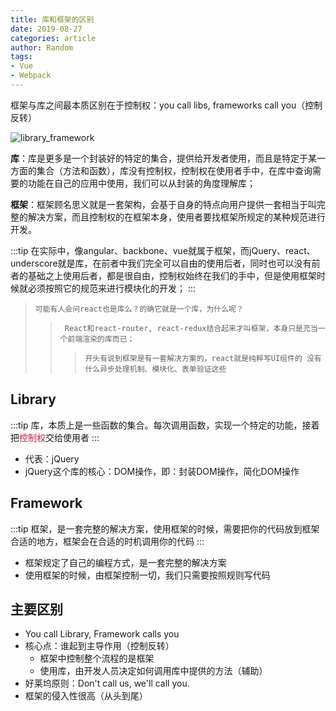 ```yaml
---
title: 库和框架的区别
date: 2019-08-27
categories: article
author: Random
tags:
- Vue
- Webpack
---
```


框架与库之间最本质区别在于控制权：you call libs, frameworks call you（控制反转）

![library_framework](https://kamchan.oss-cn-shenzhen.aliyuncs.com/personalBlog/pubilc/library_framework.png)

**库**：库是更多是一个封装好的特定的集合，提供给开发者使用，而且是特定于某一方面的集合（方法和函数），库没有控制权，控制权在使用者手中，在库中查询需要的功能在自己的应用中使用，我们可以从封装的角度理解库；

**框架**：框架顾名思义就是一套架构，会基于自身的特点向用户提供一套相当于叫完整的解决方案，而且控制权的在框架本身，使用者要找框架所规定的某种规范进行开发。

:::tip
在实际中，像angular、backbone、vue就属于框架，而jQuery、react、underscore就是库，在前者中我们完全可以自由的使用后者，同时也可以没有前者的基础之上使用后者，都是很自由，控制权始终在我们的手中，但是使用框架时候就必须按照它的规范来进行模块化的开发；
:::

>     可能有人会问react也是库么？的确它就是一个库，为什么呢？
>>      React和react-router, react-redux结合起来才叫框架，本身只是充当一个前端渲染的库而已；
>>>     开头有说到框架是有一套解决方案的，react就是纯粹写UI组件的 没有什么异步处理机制、模块化、表单验证这些

## Library

:::tip
库，本质上是一些函数的集合。每次调用函数，实现一个特定的功能，接着把<font color="#c7254e">控制权</font>交给使用者
:::

- 代表：jQuery
- jQuery这个库的核心：DOM操作，即：封装DOM操作，简化DOM操作

## Framework

:::tip
框架，是一套完整的解决方案，使用框架的时候，需要把你的代码放到框架合适的地方，框架会在合适的时机调用你的代码
:::

- 框架规定了自己的编程方式，是一套完整的解决方案
- 使用框架的时候，由框架控制一切，我们只需要按照规则写代码

## 主要区别

- You call Library, Framework calls you
- 核心点：谁起到主导作用（控制反转）
  - 框架中控制整个流程的是框架
  - 使用库，由开发人员决定如何调用库中提供的方法（辅助）
- 好莱坞原则：Don't call us, we'll call you.
- 框架的侵入性很高（从头到尾）